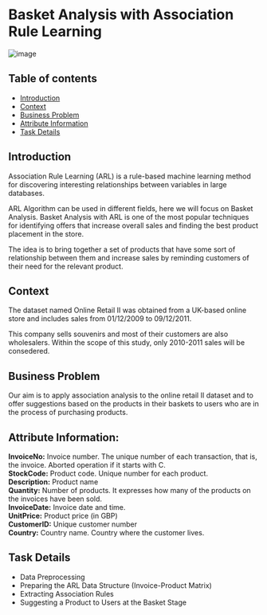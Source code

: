 # Basket Analysis with Association Rule Learning

![image](https://user-images.githubusercontent.com/83332641/161731125-1d9e14ca-dd43-458e-a1f0-86476c56777d.png)

## Table of contents
* [Introduction](#Introduction)
* [Context](#Context)
* [Business Problem](#Business_Problem)
* [Attribute Information](#Attribute_Information)
* [Task Details](#Task_Details)
<a id="Introduction"></a>
## Introduction

Association Rule Learning (ARL) is a rule-based machine learning method for discovering interesting relationships between variables in large databases.

ARL Algorithm can be used in different fields, here we will focus on Basket Analysis. Basket Analysis with ARL is one of the most popular techniques for identifying offers that increase overall sales and finding the best product placement in the store.

The idea is to bring together a set of products that have some sort of relationship between them and increase sales by reminding customers of their need for the relevant product.
<a id="Context"></a>
## Context

The dataset named Online Retail II was obtained from a UK-based online store and includes sales from 01/12/2009 to 09/12/2011.

This company sells souvenirs and most of their customers are also wholesalers. Within the scope of this study, only 2010-2011 sales will be consedered.
<a id="Business_Problem"></a>
## Business Problem

Our aim is to apply association analysis to the online retail II dataset and to offer suggestions based on the products in their baskets to users who are in the process of purchasing products.
<a id="Attribute_Information"></a>
## Attribute Information:

**InvoiceNo:** Invoice number. The unique number of each transaction, that is, the invoice. Aborted operation if it starts with C.  
**StockCode:** Product code. Unique number for each product.  
**Description:** Product name  
**Quantity:** Number of products. It expresses how many of the products on the invoices have been sold.  
**InvoiceDate:** Invoice date and time.  
**UnitPrice:** Product price (in GBP)  
**CustomerID:** Unique customer number  
**Country:** Country name. Country where the customer lives.  
<a id="Task_Details"></a>
## Task Details

* Data Preprocessing  
* Preparing the ARL Data Structure (Invoice-Product Matrix)  
* Extracting Association Rules  
* Suggesting a Product to Users at the Basket Stage  


